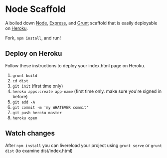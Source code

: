 Node Scaffold
=======

A boiled down [Node](http://nodejs.org/), [Express](http://expressjs.com/), and [Grunt](http://gruntjs.com/) scaffold that is easily deployable on [Heroku](https://www.heroku.com/).

Fork, `npm install`, and run!

Deploy on Heroku
-------
Follow these instructions to deploy your index.html page on Heroku.

1. `grunt build`
2. `cd dist`
3. `git init` (first time only)
4. `heroku apps:create app-name` (first time only. make sure you're signed in before)
5. `git add -A`
6. `git commit -m 'my WHATEVER commit'`
7. `git push heroku master`
8. `heroku open`

Watch changes
-------
After `npm install` you can livereload your project using `grunt serve` or `grunt dist` (to examine dist/index.html)